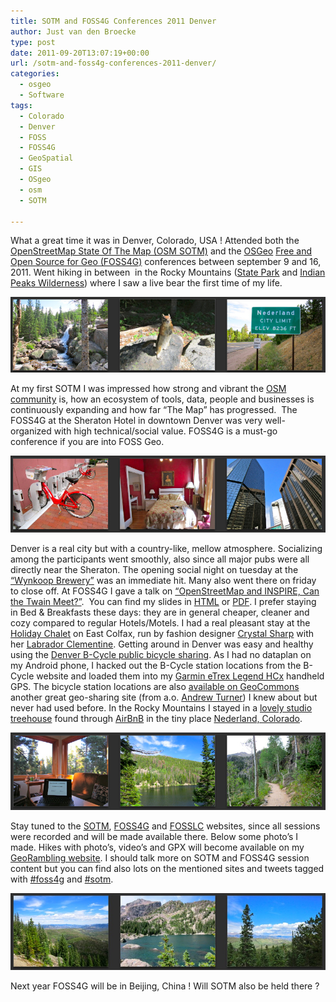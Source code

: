 ```yaml
---
title: SOTM and FOSS4G Conferences 2011 Denver
author: Just van den Broecke
type: post
date: 2011-09-20T13:07:19+00:00
url: /sotm-and-foss4g-conferences-2011-denver/
categories:
  - osgeo
  - Software
tags:
  - Colorado
  - Denver
  - FOSS
  - FOSS4G
  - GeoSpatial
  - GIS
  - OSgeo
  - osm
  - SOTM

---
```

What a great time it was in Denver, Colorado, USA ! Attended both the  [OpenStreetMap State Of The Map (OSM SOTM)][1] and the [OSGeo][2] [Free and Open Source for Geo (FOSS4G)][3] conferences between september 9 and 16, 2011. Went hiking in between  in the Rocky Mountains ([State Park][4] and [Indian Peaks Wilderness][5]) where I saw a live bear the first time of my life.

![ ](/uploads/2011/09/nederland-colorado-chipmunketc.jpg)

At my first SOTM I was impressed how strong and vibrant the [OSM community][6] is, how an ecosystem of tools, data, people and businesses is continuously expanding and how far &#8220;The Map&#8221; has progressed.  The FOSS4G at the Sheraton Hotel in downtown Denver was very well-organized with high technical/social value. FOSS4G is a must-go conference if you are into FOSS Geo.

![ ](/uploads/2011/09/denver-just-shots.jpg)

Denver is a real city but with a country-like, mellow atmosphere. Socializing among the participants went smoothly, also since all major pubs were all directly near the Sheraton. The opening social night on tuesday at the [&#8220;Wynkoop Brewery&#8221;][7] was an immediate hit. Many also went there on friday to close off. At FOSS4G I gave a talk on [&#8220;OpenStreetMap and INSPIRE, Can the Twain Meet?&#8221;][8].  You can find my slides in [HTML][9] or [PDF][10]. I prefer staying in Bed & Breakfasts these days: they are in general cheaper, cleaner and cozy compared to regular Hotels/Motels. I had a real pleasant stay at the [Holiday Chalet][11] on East Colfax, run by fashion designer [Crystal Sharp][12] with her [Labrador Clementine][13]. Getting around in Denver was easy and healthy using the [Denver B-Cycle public bicycle sharing][14]. As I had no dataplan on my Android phone, I hacked out the B-Cycle station locations from the B-Cycle website and loaded them into my [Garmin eTrex Legend HCx][15] handheld GPS. The bicycle station locations are also [available on GeoCommons][16] another great geo-sharing site (from a.o. [Andrew Turner][17]) I knew about but never had used before. In the Rocky Mountains I stayed in a [lovely studio treehouse][18] found through [AirBnB][19] in the tiny place [Nederland, Colorado][20].

![ ](/uploads/2011/09/nederland-colorado.jpg)

Stay tuned to the [SOTM][21], [FOSS4G][22] and [FOSSLC][23] websites, since all sessions were recorded and will be made available there. Below some photo&#8217;s I made. Hikes with photo&#8217;s, video&#8217;s and GPX will become available on my [GeoRambling website][24]. I should talk more on SOTM and FOSS4G session content but you can find also lots on the mentioned sites and tweets tagged with [#foss4g][25] and [#sotm][26].

![ ](/uploads/2011/09/colorado-hiking.jpg)

Next year FOSS4G will be in Beijing, China ! Will SOTM also be held there ?

 [1]: http://stateofthemap.org/ "stateofthemap.org"
 [2]: http://osgeo.org
 [3]: http://2011.foss4g.org/ "2011.foss4g.org/"
 [4]: http://www.nps.gov/romo/index.htm
 [5]: http://www.coloradowilderness.com/wildpages/indian.html
 [6]: http://openstreetmap.org
 [7]: http://www.wynkoop.com/ "www.wynkoop.com/"
 [8]: http://2011.foss4g.org/sessions/openstreetmap-and-inspire-can-twain-meet "2011.foss4g.org/sessions/openstreetmap-and-inspire-can-twain-meet"
 [9]: https://files.justobjects.nl/presentation/foss4g-2011/html/img0.html
 [10]: https://files.justobjects.nl/presentation/foss4g-2011/osm-inspire-foss4g2011-broecke.pdf
 [11]: http://www.denver-bed-breakfast.com
 [12]: http://signaturecrystalsharp.com/
 [13]: http://www.denver-bed-breakfast.com/images/clementine.jpg
 [14]: http://denver.bcycle.com/
 [15]: http://gpstracklog.com/2007/07/garmin-etrex-le.html
 [16]: http://geocommons.com/overlays/154716
 [17]: http://highearthorbit.com/
 [18]: http://www.airbnb.com/rooms/59868
 [19]: http://www.airbnb.com
 [20]: http://nederlandco.org/
 [21]: https://wiki.openstreetmap.org/wiki/State_Of_The_Map_2011
 [22]: http://2011.foss4g.org/
 [23]: http://www.fosslc.org/drupal/
 [24]: http://georambling.com
 [25]: http://twitter.com/#!/search/%23foss4g
 [26]: http://twitter.com/#!/search/%23sotm

